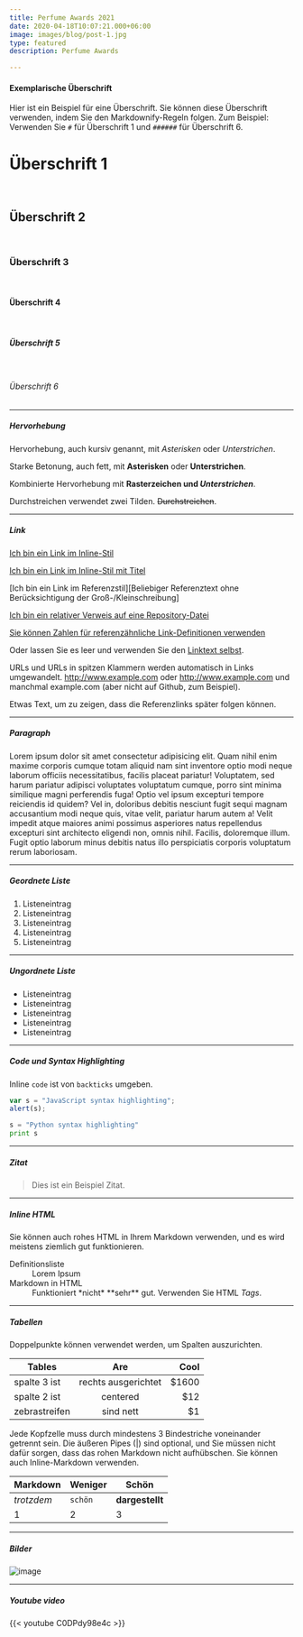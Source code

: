 ```yaml
---
title: Perfume Awards 2021
date: 2020-04-18T10:07:21.000+06:00
image: images/blog/post-1.jpg
type: featured
description: Perfume Awards

---
```

#### Exemplarische Überschrift

Hier ist ein Beispiel für eine Überschrift. Sie können diese Überschrift verwenden, indem Sie den Markdownify-Regeln folgen. Zum Beispiel: Verwenden Sie `#` für Überschrift 1 und `######` für Überschrift 6.

# Überschrift 1 
<br>

## Überschrift 2 

<br>

### Überschrift 3 

<br>

#### Überschrift 4 

<br>

##### Überschrift 5 

<br>

###### Überschrift 6


<hr>

##### Hervorhebung

Hervorhebung, auch kursiv genannt, mit *Asterisken* oder _Unterstrichen_.

Starke Betonung, auch fett, mit **Asterisken** oder __Unterstrichen__.

Kombinierte Hervorhebung mit **Rasterzeichen und _Unterstrichen_**.

Durchstreichen verwendet zwei Tilden. ~~Durchstreichen~~.

<hr>

##### Link
[Ich bin ein Link im Inline-Stil](https://www.google.com)

[Ich bin ein Link im Inline-Stil mit Titel](https://www.google.com "Google's Homepage")

[Ich bin ein Link im Referenzstil][Beliebiger Referenztext ohne Berücksichtigung der Groß-/Kleinschreibung]

[Ich bin ein relativer Verweis auf eine Repository-Datei](../blob/master/LICENSE)

[Sie können Zahlen für referenzähnliche Link-Definitionen verwenden][1]

Oder lassen Sie es leer und verwenden Sie den [Linktext selbst].

URLs und URLs in spitzen Klammern werden automatisch in Links umgewandelt.
http://www.example.com oder <http://www.example.com> und manchmal
example.com (aber nicht auf Github, zum Beispiel).

Etwas Text, um zu zeigen, dass die Referenzlinks später folgen können.

[beliebiger Referenztext ohne Berücksichtigung der Groß- und Kleinschreibung]: https://www.themefisher.com
[1]: https://gethugothemes.com
[Linktext selbst]: https://www.getjekyllthemes.com

<hr>

##### Paragraph

Lorem ipsum dolor sit amet consectetur adipisicing elit. Quam nihil enim maxime corporis cumque totam aliquid nam sint inventore optio modi neque laborum officiis necessitatibus, facilis placeat pariatur! Voluptatem, sed harum pariatur adipisci voluptates voluptatum cumque, porro sint minima similique magni perferendis fuga! Optio vel ipsum excepturi tempore reiciendis id quidem? Vel in, doloribus debitis nesciunt fugit sequi magnam accusantium modi neque quis, vitae velit, pariatur harum autem a! Velit impedit atque maiores animi possimus asperiores natus repellendus excepturi sint architecto eligendi non, omnis nihil. Facilis, doloremque illum. Fugit optio laborum minus debitis natus illo perspiciatis corporis voluptatum rerum laboriosam.

<hr>

##### Geordnete Liste

1. Listeneintrag
2. Listeneintrag
3. Listeneintrag
4. Listeneintrag
5. Listeneintrag

<hr>

##### Ungordnete Liste

* Listeneintrag
* Listeneintrag
* Listeneintrag
* Listeneintrag
* Listeneintrag

<hr>

##### Code und Syntax Highlighting

Inline `code` ist von `backticks` umgeben.

```javascript
var s = "JavaScript syntax highlighting";
alert(s);
```
 
```python
s = "Python syntax highlighting"
print s
```

<hr>

##### Zitat

> Dies ist ein Beispiel Zitat.

<hr>

##### Inline HTML

Sie können auch rohes HTML in Ihrem Markdown verwenden, und es wird meistens ziemlich gut funktionieren.

<dl>
  <dt>Definitionsliste</dt>
  <dd>Lorem Ipsum</dd>

  <dt>Markdown in HTML</dt>
  <dd>Funktioniert *nicht* **sehr** gut. Verwenden Sie HTML <em>Tags</em>.</dd>
</dl>


<hr>

##### Tabellen

Doppelpunkte können verwendet werden, um Spalten auszurichten.

| Tables            | Are                 | Cool  |
| ----------------- |:-------------------:| -----:|
| spalte 3 ist      | rechts ausgerichtet | $1600 |
| spalte 2 ist      | centered            |   $12 |
| zebrastreifen     | sind nett           |    $1 |

Jede Kopfzelle muss durch mindestens 3 Bindestriche voneinander getrennt sein.
Die äußeren Pipes (|) sind optional, und Sie müssen nicht dafür sorgen, dass das 
rohen Markdown nicht aufhübschen. Sie können auch Inline-Markdown verwenden.

Markdown | Weniger | Schön
--- | --- | ---
*trotzdem* | `schön` | **dargestellt**
1 | 2 | 3

<hr>

##### Bilder

![image](../../images/blog/post-6.jpg)

<hr>

##### Youtube video

{{< youtube C0DPdy98e4c >}}